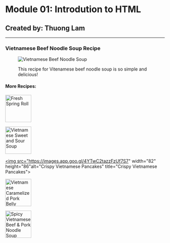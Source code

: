 <!DOCTYPE html>
<html>
<body>
    <h1>Module 01: Introdution to HTML </h1>
    <h2>Created by: Thuong Lam </h2>
    <hr>
		<h3>Vietnamese Beef Noodle Soup Recipe</h3>
		<figure>
			<img src="https://images.app.goo.gl/kNFDotS59o2bD6uK8" 
      alt="Vietnamese Beef Noodle Soup" title="Vietnamese Beef Noodle Soup">
		<p>
				<figcaption>
					This recipe for Vitenamese beef noodle soup is so simple and delicious!
				</figcaption>
		</p>
      </figure>
		<h4>More Recipes:</h4>
		<p>
<a href="https://tastesbetterfromscratch.com/fresh-spring-rolls/"> <img src="https://images.app.goo.gl/Q3SM679jBPCixuVw8" width="82" height="86" alt="Fresh Spring Roll" title="Fresh Spring Roll"> </a>
      
<a href="http://atasteofjoyandlove.com/vietnamese-sweet-and-sour-soup-canh-chua/"> <img src="https://images.app.goo.gl/NBqfQ8hzdwsEkVtH6" width="82" height="86" alt="Vietnamese Sweet and Sour Soup" title="Vietnamese Sweet and Sour Soup"></a>
			
<a href="https://www.taste.com.au/recipes/crispy-vietnamese-pancakes/7dd0062e-93a1-4733-8ea7-1a390f64d8c2"><img src="https://images.app.goo.gl/4YTwC2tazzFzUf7S7" width="82" height="86"alt="Crispy Vietnamese Pancakes" title="Crispy Vietnamese Pancakes"> </a>
      
<a href="https://delightfulplate.com/vietnamese-caramelized-pork-belly-thit-kho-tau/" > <img src="https://images.app.goo.gl/vkRza9BSBokcDx9G8" width="82" height="86" title="Vietnamese Caramelized Pork Belly" alt="Vietnamese Caramelized Pork Belly"></a>
      
<a href="https://www.hungryhuy.com/bun-bo-hue-recipe/" > <img src="https://images.app.goo.gl/kNyYqXpLuv1zafTY8" width="82" height="86" title="Spicy Vietnamese Beef & Pork Noodle Soup" alt="Spicy Vietnamese Beef & Pork Noodle Soup"> </a>
		</p>
</body>
</html>

